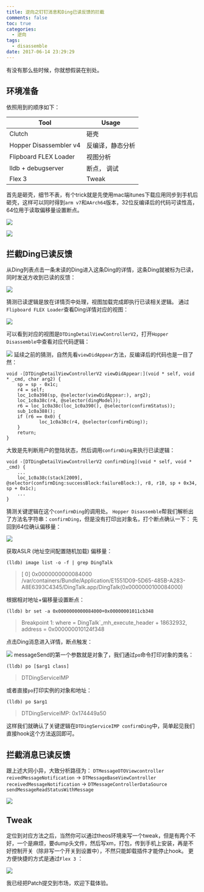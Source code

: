 ```yaml
---
title: 逆向之钉钉消息和Ding已读反馈的拦截
comments: false
toc: true
categories:
  - 逆向
tags:
  - disassemble
date: 2017-06-14 23:29:29
---
```

有没有那么些时候，你就想假装在别处。
<!-- more -->
## 环境准备
依照用到的顺序如下：

| Tool | Usage |
| --- | --- |
| Clutch | 砸壳 |
| Hopper Disassembler v4 | 反编译，静态分析 |
| Flipboard FLEX Loader | 视图分析 |
| lldb + debugserver | 断点， 调试 |
| Flex 3 | Tweak |

首先是砸壳，细节不表，有个trick就是先使用mac端itunes下载应用同步到手机后砸壳，这样可以同时得到`arm v7`和`AArch64`版本，32位反编译后的代码可读性高，64位用于读取偏移量设置断点。

![](/image/2017-06-14-23-42-45.jpg) 

![](/image/2017-06-14-23-43-10.jpg)

## 拦截Ding已读反馈

从Ding列表点击一条未读的Ding进入这条Ding的详情，这条Ding就被标为已读，同时发送方收到已读的反馈：

![](/image/UNADJUSTEDNONRAW_thumb_1bbd.jpg?r=47)

猜测已读逻辑是放在详情页中处理，视图加载完成即执行已读相关逻辑。
通过`Flipboard FLEX Loader`查看Ding详情对应的视图：

![](/image/UNADJUSTEDNONRAW_thumb_1bbf.jpg?r=54)

可以看到对应的视图是`DTDingDetailViewControllerV2`，打开`Hopper Disassemble`中查看对应代码逻辑：

![](/image/2017-06-15-00-06-04.png)
延续之前的猜测，自然先看`viewDidAppear`方法，反编译后的代码也是一目了然：
```
void -[DTDingDetailViewControllerV2 viewDidAppear:](void * self, void * _cmd, char arg2) {
    sp = sp - 0x1c;
    r4 = self;
    loc_1c0a398(sp, @selector(viewDidAppear:), arg2);
    loc_1c0a38c(r4, @selector(dingModel));
    r6 = loc_1c0a38c(loc_1c0a390(), @selector(confirmStatus));
    sub_1c0a388();
    if (r6 == 0x0) {
            loc_1c0a38c(r4, @selector(confirmDing));
    }
    return;
}
```
大致是先判断用户的登陆状态，然后调用`confirmDing`来执行已读逻辑：
```
void -[DTDingDetailViewControllerV2 confirmDing](void * self, void * _cmd) {
    ...
    loc_1c0a38c(stack[2009], @selector(confirmDing:successBlock:failureBlock:), r8, r10, sp + 0x34, sp + 0x1c);
    ...
}
```
猜测关键逻辑在这个`confirmDing`的调用处。
`Hopper Disassemble`帮我们解析出了方法名字符串：`confirmDing`，但是没有打印出对象名，打个断点确认一下：
先回到64位确认偏移量：

![](/image/2017-06-15-13-16-40.jpg)

获取ASLR (地址空间配置随机加载) 偏移量：
```
(lldb) image list -o -f | grep DingTalk
```
 >[  0] 0x0000000000084000 /var/containers/Bundle/Application/E1551D09-5D65-485B-A283-A8E6393C4345/DingTalk.app/DingTalk(0x0000000100084000)

根据相对地址+偏移量设置断点：
```
(lldb) br set -a 0x0000000000084000+0x00000001011cb348
```
>Breakpoint 1: where = DingTalk`_mh_execute_header + 18632932, address = 0x000000010124f348

点击Ding消息进入详情，断点触发：

![](/image/2017-06-15-13-17-58.jpg)
messageSend的第一个参数就是对象了，我们通过`po`命令打印对象的类名：
```
(lldb) po [$arg1 class]
```
>DTDingServiceIMP

或者直接`po`打印实例的对象和地址：
```
(lldb) po $arg1
```
>DTDingServiceIMP: 0x174449a50

这样我们就确认了关键逻辑在`DTDingServiceIMP confirmDing`中，简单起见我们直接hook这个方法返回即可。

## 拦截消息已读反馈
跟上述大同小异，大致分析路径为：
`DTMessageOTOViewcontroller reivedMessageNotification` -> `DTMessageBaseViewController receivedMessageNotification`
-> `DTMessageControllerDataSource sendMessageReadStatusWithMessage` 

![](/image/UNADJUSTEDNONRAW_thumb_1bc2.jpg?r=47)

## Tweak
定位到对应方法之后，当然你可以通过theos环境来写一个tweak，但是有两个不好，一个是麻烦，要dump头文件，然后写xm，打包，传到手机上安装，再是不好控制开关（除非写一个开关到设置中），不然只能卸载插件才能停止hook。
更方便快捷的方式是通过`Flex 3` ：

![](/image/UNADJUSTEDNONRAW_thumb_1bc8.jpg)

我已经把Patch提交到市场，欢迎下载体验。


